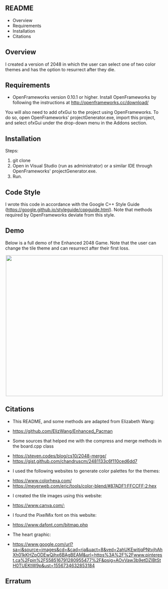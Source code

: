 ## README
 * Overview 
 * Requirements
 * Installation
 * Citations 

## Overview 
I created a version of 2048 in which the user can select one of two color themes and has the option to resurrect after they die.

## Requirements
* OpenFrameworks version 0.10.1 or higher. Install OpenFrameworks by following the instructions at http://openframeworks.cc/download/ 

You will also need to add ofxGui to the project using OpenFrameworks. To do so, open OpenFrameworks' projectGenerator.exe, import this project, and select ofxGui under the drop-down menu in the Addons section.

## Installation
Steps:
1. git clone 
2. Open in Visual Studio (run as administrator) or a similar IDE through OpenFrameworks' projectGenerator.exe. 
3. Run.

## Code Style
I wrote this code in accordance with the Google C++ Style Guide (https://google.github.io/styleguide/cppguide.html). Note that methods required by OpenFrameworks deviate from this style.

## Demo
Below is a full demo of the Enhanced 2048 Game. Note that the user can change the tile theme and can resurrect after their first loss.
<p align="center">
  <img width="500" height="450" src="final-project-rjain85\finalProject\bin\data\Enhanced-2048.gif">
</p>

## Citations
* This README, and some methods are adapted from Elizabeth Wang: 
 - https://github.com/ElizWang/Enhanced_Pacman
* Some sources that helped me with the compress and merge methods in the board.cpp class
 - https://steven.codes/blog/cs10/2048-merge/ 
 - https://gist.github.com/chandruscm/2481133c6f110ced6dd7
* I used the following websites to generate color palettes for the themes:
 - https://www.colorhexa.com/
 - https://meyerweb.com/eric/tools/color-blend/#87ADF1:FFCCFF:2:hex
* I created the tile images using this website:
 - https://www.canva.com/;
* I found the PixelMix font on this website:
 - https://www.dafont.com/bitmap.php
* The heart graphic:
 - https://www.google.com/url?sa=i&source=images&cd=&cad=rja&uact=8&ved=2ahUKEwitjqPNtvjhAhXh01kKHZpODEwQjhx6BAgBEAM&url=https%3A%2F%2Fwww.pinterest.ca%2Fpin%2F558516791280955477%2F&psig=AOvVaw3b9etDZIBtStH0TUEKtW9p&ust=1556734632853184

 ## Erratum